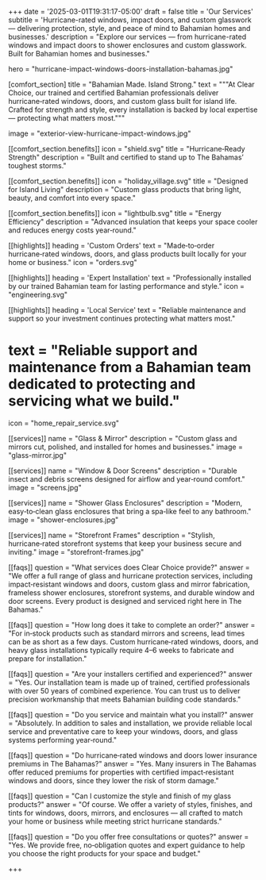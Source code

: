 +++
date = '2025-03-01T19:31:17-05:00'
draft = false
title = 'Our Services'
subtitle = 'Hurricane-rated windows, impact doors, and custom glasswork — delivering protection, style, and peace of mind to Bahamian homes and businesses.'
description = "Explore our services — from hurricane-rated windows and impact doors to shower enclosures and custom glasswork. Built for Bahamian homes and businesses."

hero = "hurricane-impact-windows-doors-installation-bahamas.jpg"


[comfort_section]
title = "Bahamian Made. Island Strong."
text = """At Clear Choice, our trained and certified Bahamian professionals deliver hurricane‑rated windows, doors, and custom glass built for island life. Crafted for strength and style, every installation is backed by local expertise — protecting what matters most."""

image = "exterior-view-hurricane-impact-windows.jpg"

[[comfort_section.benefits]]
icon = "shield.svg"
title = "Hurricane‑Ready Strength"
description = "Built and certified to stand up to The Bahamas’ toughest storms."

[[comfort_section.benefits]]
icon = "holiday_village.svg"
title = "Designed for Island Living"
description = "Custom glass products that bring light, beauty, and comfort into every space."

[[comfort_section.benefits]]
icon = "lightbulb.svg"
title = "Energy Efficiency"
description = "Advanced insulation that keeps your space cooler and reduces energy costs year‑round."

[[highlights]]
  heading = 'Custom Orders'
  text = "Made‑to‑order hurricane‑rated windows, doors, and glass products built locally for your home or business."
  icon = "orders.svg"

[[highlights]]
  heading = 'Expert Installation'
  text = "Professionally installed by our trained Bahamian team for lasting performance and style."
  icon = "engineering.svg"

[[highlights]]
  heading = 'Local Service'
  text = "Reliable maintenance and support so your investment continues protecting what matters most."
  # text = "Reliable support and maintenance from a Bahamian team dedicated to protecting and servicing what we build."
  icon = "home_repair_service.svg"

[[services]]
name = "Glass & Mirror"
description = "Custom glass and mirrors cut, polished, and installed for homes and businesses."
image = "glass-mirror.jpg"

[[services]]
name = "Window & Door Screens"
description = "Durable insect and debris screens designed for airflow and year‑round comfort."
image = "screens.jpg"

[[services]]
name = "Shower Glass Enclosures"
description = "Modern, easy‑to‑clean glass enclosures that bring a spa‑like feel to any bathroom."
image = "shower-enclosures.jpg"

[[services]]
name = "Storefront Frames"
description = "Stylish, hurricane‑rated storefront systems that keep your business secure and inviting."
image = "storefront-frames.jpg"

[[faqs]]
question = "What services does Clear Choice provide?"
answer = "We offer a full range of glass and hurricane protection services, including impact‑resistant windows and doors, custom glass and mirror fabrication, frameless shower enclosures, storefront systems, and durable window and door screens. Every product is designed and serviced right here in The Bahamas."

[[faqs]]
question = "How long does it take to complete an order?"
answer = "For in‑stock products such as standard mirrors and screens, lead times can be as short as a few days. Custom hurricane‑rated windows, doors, and heavy glass installations typically require 4–6 weeks to fabricate and prepare for installation."

[[faqs]]
question = "Are your installers certified and experienced?"
answer = "Yes. Our installation team is made up of trained, certified professionals with over 50 years of combined experience. You can trust us to deliver precision workmanship that meets Bahamian building code standards."

[[faqs]]
question = "Do you service and maintain what you install?"
answer = "Absolutely. In addition to sales and installation, we provide reliable local service and preventative care to keep your windows, doors, and glass systems performing year‑round."

[[faqs]]
question = "Do hurricane‑rated windows and doors lower insurance premiums in The Bahamas?"
answer = "Yes. Many insurers in The Bahamas offer reduced premiums for properties with certified impact‑resistant windows and doors, since they lower the risk of storm damage."

[[faqs]]
question = "Can I customize the style and finish of my glass products?"
answer = "Of course. We offer a variety of styles, finishes, and tints for windows, doors, mirrors, and enclosures — all crafted to match your home or business while meeting strict hurricane standards."

[[faqs]]
question = "Do you offer free consultations or quotes?"
answer = "Yes. We provide free, no‑obligation quotes and expert guidance to help you choose the right products for your space and budget."


+++
